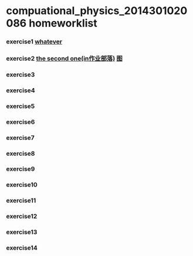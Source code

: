 # compuational_physics_2014301020086 homeworklist
### exercise1 [whatever](https://www.zybuluo.com/2014301020086/note/498577)
### exercise2 [the second one(in作业部落)](https://www.zybuluo.com/2014301020086/note/505254) [图](https://github.com/txd222/compuational_physics_2014301020086/commit/f461ed7e3b99d58b2b459e117bb2f9c3116c6410)
### exercise3
### exercise4
### exercise5
### exercise6
### exercise7
### exercise8
### exercise9
### exercise10
### exercise11
### exercise12
### exercise13
### exercise14
